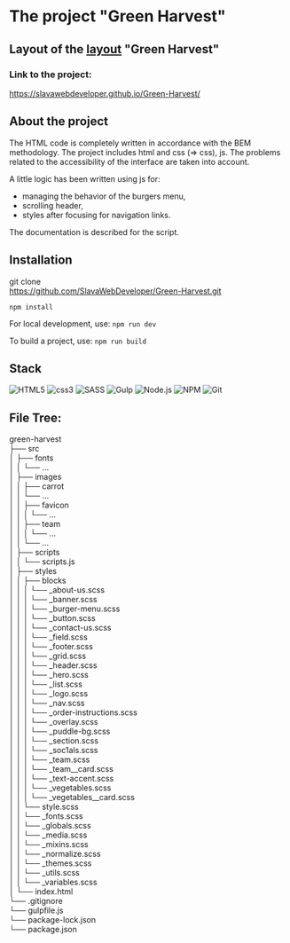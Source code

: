 # The project "Green Harvest"

## Layout of the [layout](https://www.figma.com/file/5X6A5ol24Ll1L04sAeNvGs/GreenHarvest-(Copy)?type=design&node-id=11069-437&mode=design&t=zOECN6VPlkQMruOD-0) "Green Harvest"

### Link to the project:
https://slavawebdeveloper.github.io/Green-Harvest/

## About the project
The HTML code is completely written in accordance with the BEM methodology. The project includes html and css (=> css), js. The problems related to the accessibility of the interface are taken into account.

A little logic has been written using js for:
  - managing the behavior of the burgers menu,
  - scrolling header,
  - styles after focusing for navigation links.

The documentation is described for the script.

## Installation

git clone  
https://github.com/SlavaWebDeveloper/Green-Harvest.git

`npm install`

For local development, use:
`npm run dev` 

To build a project, use:
`npm run build`

## Stack
![HTML5](https://img.shields.io/badge/HTML5-E34F26?style=for-the-badge&logo=html5&logoColor=white)
![css3](https://img.shields.io/badge/CSS3-1572B6?style=for-the-badge&logo=css3&logoColor=white)
![SASS](https://img.shields.io/badge/SASS-hotpink.svg?style=for-the-badge&logo=SASS&logoColor=white)
![Gulp](https://img.shields.io/badge/GULP-%23CF4647.svg?style=for-the-badge&logo=gulp&logoColor=white)
![Node.js](https://img.shields.io/badge/Node.js-43853D?style=for-the-badge&logo=node.js&logoColor=white)
![NPM](https://img.shields.io/badge/NPM-%23CB3837.svg?style=for-the-badge&logo=npm&logoColor=white)
![Git](https://img.shields.io/badge/git-%23F05033.svg?style=for-the-badge&logo=git&logoColor=white)

## File Tree:  
green-harvest  
├── src  
│   ├── fonts  
│   │   └── ...  
│   ├── images  
│   │   ├── carrot   
│   │   └── ...   
│   │   ├── favicon  
│   │   │   └── ...  
│   │   ├── team  
│   │   │   └── ...  
│   │   └── ...  
│   ├── scripts  
│   │   └── scripts.js  
│   ├── styles  
│   │   ├── blocks  
│   │   │   └── _about-us.scss  
│   │   │   └── _banner.scss  
│   │   │   └── _burger-menu.scss  
│   │   │   └── _button.scss  
│   │   │   └── _contact-us.scss  
│   │   │   └── _field.scss  
│   │   │   └── _footer.scss  
│   │   │   └── _grid.scss  
│   │   │   └── _header.scss  
│   │   │   └── _hero.scss  
│   │   │   └── _list.scss  
│   │   │   └── _logo.scss  
│   │   │   └── _nav.scss  
│   │   │   └── _order-instructions.scss  
│   │   │   └── _overlay.scss  
│   │   │   └── _puddle-bg.scss  
│   │   │   └── _section.scss  
│   │   │   └── _soc1als.scss  
│   │   │   └── _team.scss  
│   │   │   └── _team__card.scss  
│   │   │   └── _text-accent.scss  
│   │   │   └── _vegetables.scss  
│   │   │   └── _vegetables__card.scss  
│   │   └── style.scss  
│   │   └── _fonts.scss  
│   │   └── _globals.scss  
│   │   └── _media.scss  
│   │   └── _mixins.scss  
│   │   └── _normalize.scss  
│   │   └── _themes.scss  
│   │   └── _utils.scss  
│   │   └── _variables.scss  
│   └── index.html  
└── .gitignore  
└── gulpfile.js  
└── package-lock.json  
└── package.json  
